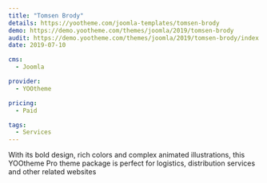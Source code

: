 ```yaml
---
title: "Tomsen Brody"
details: https://yootheme.com/joomla-templates/tomsen-brody
demo: https://demo.yootheme.com/themes/joomla/2019/tomsen-brody
audit: https://demo.yootheme.com/themes/joomla/2019/tomsen-brody/index.php/news
date: 2019-07-10

cms: 
  - Joomla

provider:
  - YOOtheme

pricing:
  - Paid

tags:
  - Services
---
```


With its bold design, rich colors and complex animated illustrations, this YOOtheme Pro theme package is perfect for logistics, distribution services and other related websites
